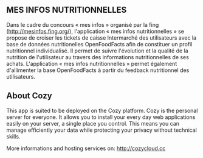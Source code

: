 ## MES INFOS NUTRITIONNELLES

Dans le cadre du concours « mes infos » organisé par la fing (http://mesinfos.fing.org/), l'application « mes infos nutritionnelles » se propose de croiser les tickets de caisse Intermarché des utilisateurs avec la base de données nutritionelles OpenFoodFacts afin de constituer un profil nutritionnel individualisé. Il permet de suivre l'évolution et la qualité de la nutrition de l'utilisateur au travers des informations nutritionnelles de ses achats. L'application « mes infos nutritionnelles » permet également d'allimenter la base OpenFoodFacts à partir du feedback nutritionnel des utilisateurs.

## About Cozy

This app is suited to be deployed on the Cozy platform. Cozy is the personal
server for everyone. It allows you to install your every day web applications
easily on your server, a single place you control. This means you can manage
efficiently your data while protecting your privacy without technical skills.

More informations and hosting services on: http://cozycloud.cc
